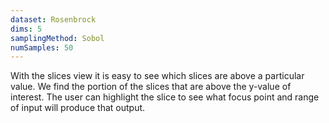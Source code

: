 ```yaml
---
dataset: Rosenbrock
dims: 5
samplingMethod: Sobol
numSamples: 50
---
```


With the slices view it is easy to see which slices are above a particular
value. We find the portion of the slices that are above the y-value of 
interest. The user can highlight the slice to see what focus point and range
of input will produce that output.


